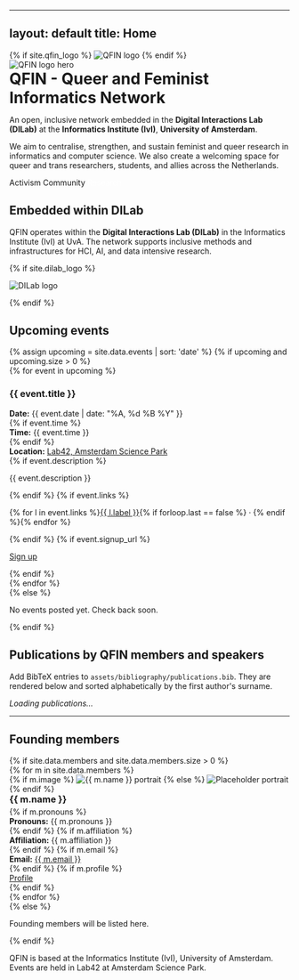 
---
layout: default
title: Home
---

<link rel="stylesheet" href="{{ '/assets/css/custom.css' | relative_url }}">
<script src="{{ '/assets/js/bibtex.js' | relative_url }}"></script>

<div class="qfin-wrap">

  <div class="qfin-hero">
    {% if site.qfin_logo %}
      <img src="{{ site.qfin_logo | relative_url }}" alt="QFIN logo">
    {% endif %}
    <div>
      
<div class="qfin-hero-banner">
  <img src="{{ '/assets/images/qfin-logo-hero.png' | relative_url }}" alt="QFIN logo hero">
</div>
<h1 class="trans-title" style="margin:0;">QFIN - Queer and Feminist Informatics Network</h1>
      <p class="qfin-tagline">
        An open, inclusive network embedded in the <strong>Digital Interactions Lab (DILab)</strong> at the
        <strong>Informatics Institute (IvI)</strong>, <strong>University of Amsterdam</strong>.
      </p>
      <p class="qfin-subtle">
        We aim to centralise, strengthen, and sustain feminist and queer research in informatics and computer science.
        We also create a welcoming space for queer and trans researchers, students, and allies across the Netherlands.
      </p>
      <span class="badge" style="border-color:var(--pink); color:var(--pink);">Activism</span>
      <span class="badge" style="border-color:var(--blue); color:var(--blue);">Community</span>
      <span class="badge" style="border-color:#fff; color:#fff;">Research</span>
    </div>
  </div>

  <div class="qfin-section">
    <h2>Embedded within DILab</h2>
    <p class="qfin-subtle">
      QFIN operates within the <strong>Digital Interactions Lab (DILab)</strong> in the Informatics Institute (IvI) at UvA.
      The network supports inclusive methods and infrastructures for HCI, AI, and data intensive research.
    </p>
    {% if site.dilab_logo %}
      <p><img src="{{ site.dilab_logo | relative_url }}" alt="DILab logo" style="max-height:60px;"></p>
    {% endif %}
  </div>

  <div class="qfin-section">
    <h2>Upcoming events</h2>
    {% assign upcoming = site.data.events | sort: 'date' %}
    {% if upcoming and upcoming.size > 0 %}
      <div class="qfin-grid">
        {% for event in upcoming %}
          <div class="qfin-card">
            <h3>{{ event.title }}</h3>
            <div class="qfin-meta"><strong>Date:</strong> {{ event.date | date: "%A, %d %B %Y" }}</div>
            {% if event.time %}<div class="qfin-meta"><strong>Time:</strong> {{ event.time }}</div>{% endif %}
            <div class="qfin-meta"><strong>Location:</strong> <a href="https://lab42.uva.nl/" target="_blank" rel="noopener">Lab42, Amsterdam Science Park</a></div>
            {% if event.description %}<p class="qfin-desc">{{ event.description }}</p>{% endif %}
            {% if event.links %}
              <p class="qfin-small">
                {% for l in event.links %}<a href="{{ l.url }}" target="_blank" rel="noopener">{{ l.label }}</a>{% if forloop.last == false %} · {% endif %}{% endfor %}
              </p>
            {% endif %}
            {% if event.signup_url %}
              <p><a class="qfin-btn" href="{{ event.signup_url }}" target="_blank" rel="noopener">Sign up</a></p>
            {% endif %}
          </div>
        {% endfor %}
      </div>
    {% else %}
      <p class="qfin-subtle">No events posted yet. Check back soon.</p>
    {% endif %}
  </div>

  <div class="qfin-section">
    <h2>Publications by QFIN members and speakers</h2>
    <p class="qfin-subtle">Add BibTeX entries to <code>assets/bibliography/publications.bib</code>. They are rendered below and sorted alphabetically by the first author's surname.</p>
    <div id="pub-container"><em class="qfin-subtle">Loading publications...</em></div>
    <script>
      document.addEventListener('DOMContentLoaded', function(){
        renderPublications("{{ '/assets/bibliography/publications.bib' | relative_url }}", "pub-container");
      });
    </script>
  </div>

  <hr class="qfin-hr" />

  <div class="qfin-section">
    <h2>Founding members</h2>
    {% if site.data.members and site.data.members.size > 0 %}
      <div class="qfin-grid">
        {% for m in site.data.members %}
          <div class="qfin-card qfin-member">
            {% if m.image %}
              <img src="{{ m.image | relative_url }}" alt="{{ m.name }} portrait">
            {% else %}
              <img src="https://via.placeholder.com/84" alt="Placeholder portrait">
            {% endif %}
            <div>
              <h3 style="margin:0 0 0.2rem 0;">{{ m.name }}</h3>
              {% if m.pronouns %}<div class="qfin-small"><strong>Pronouns:</strong> {{ m.pronouns }}</div>{% endif %}
              {% if m.affiliation %}<div class="qfin-small"><strong>Affiliation:</strong> {{ m.affiliation }}</div>{% endif %}
              {% if m.email %}<div class="qfin-small"><strong>Email:</strong> <a href="mailto:{{ m.email }}">{{ m.email }}</a></div>{% endif %}
              {% if m.profile %}<div class="qfin-small"><a href="{{ m.profile }}" target="_blank" rel="noopener">Profile</a></div>{% endif %}
            </div>
          </div>
        {% endfor %}
      </div>
    {% else %}
      <p class="qfin-subtle">Founding members will be listed here.</p>
    {% endif %}
  </div>

  <p class="footer-note">QFIN is based at the Informatics Institute (IvI), University of Amsterdam. Events are held in Lab42 at Amsterdam Science Park.</p>

</div>
